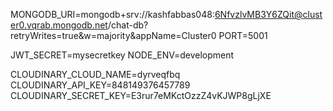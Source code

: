 MONGODB_URI=mongodb+srv://kashfabbas048:6NfvzlvMB3Y6ZQit@cluster0.vqrab.mongodb.net/chat-db?retryWrites=true&w=majority&appName=Cluster0
PORT=5001


JWT_SECRET=mysecretkey
NODE_ENV=development

CLOUDINARY_CLOUD_NAME=dyrveqfbq
CLOUDINARY_API_KEY=848149376457789
CLOUDINARY_SECRET_KEY=E3rur7eMKctOzzZ4vKJWP8gLjXE
